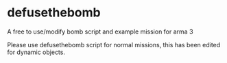 defusethebomb
=============

A free to use/modify bomb script and example mission for arma 3

Please use defusethebomb script for normal missions, this has been edited for dynamic objects.

